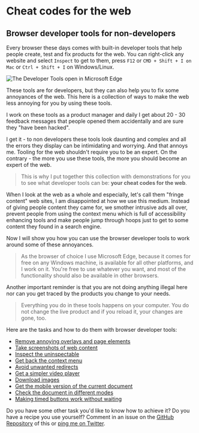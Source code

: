 # Cheat codes for the web

## Browser developer tools for non-developers

Every browser these days comes with built-in developer tools that help people create, test and fix products for the web. You can right-click any website and select `Inspect` to get to them, press `F12` or `CMD + Shift + I on Mac` or `Ctrl + Shift + I` on Windows/Linux. 

![The Developer Tools open in Microsoft Edge](screencasts/browser-tools.png)

These tools are for developers, but they can also help you to fix some annoyances of the web. This here is a collection of ways to make the web less annoying for you by using these tools. 

I work on these tools as a product manager and daily I get about 20 - 30 feedback messages that people opened them accidentally and are sure they "have been hacked".

I get it - to non developers these tools look daunting and complex and all the errors they display can be intimidating and worrying. And that annoys me. Tooling for the web shouldn't require you to be an expert. On the contrary - the more you use these tools, the more you should become an expert of the web. 

> This is why I put together this collection with demonstrations for you to see what developer tools can be: **your cheat codes for the web**.

When I look at the web as a whole and especially, let's call them "fringe content" web sites, I am disappointed at how we use this medium. Instead of giving people content they came for, we smother intrusive ads all over, prevent people from using the context menu which is full of accessibility enhancing tools and make people jump through hoops just to get to some content they found in a search engine.

Now I will show you how you can use the browser developer tools to work around some of these annoyances. 

> As the browser of choice I use Microsoft Edge, because it comes for free on any Windows machine, is available for all other platforms, and I work on it. You're free to use whatever you want, and most of the functionality should also be available in other browsers. 

Another important reminder is that you are not doing anything illegal here nor can you get traced by the products you change to your needs.

> Everything you do in these tools happens on your computer. You do not change the live product and if you reload it, your changes are gone, too.

Here are the tasks and how to do them with browser developer tools:

* [Remove annoying overlays and page elements](overlays.md)
* [Take screenshots of web content](screenshots.md)
* [Inspect the uninspectable](inspect-no-context.md)
* [Get back the context menu](context-menu.md)
* [Avoid unwanted redirects](remove-redirects.md)
* [Get a simpler video player](videoplayer.md)
* [Download images](download-images.md)
* [Get the mobile version of the current document](mobile.md)
* [Check the document in different modes](page-modes.md)
* [Making timed buttons work without waiting](timed-buttons.md)

Do you have some other task you'd like to know how to achieve it? Do you have a recipe you use yourself? Comment in an issue on the [GitHub Repository](https://github.com/codepo8/web-cheatcodes) of this or [ping me on Twitter](https://twitter.com/codepo8).
